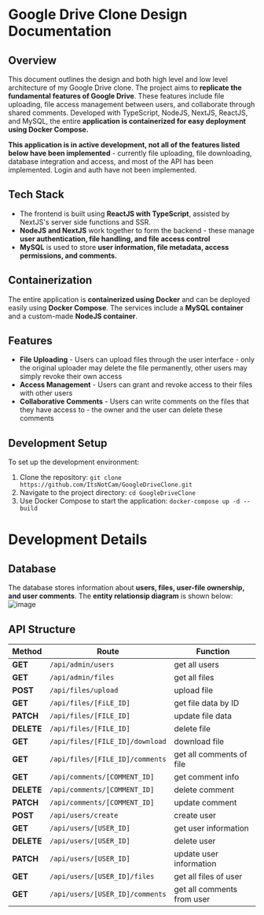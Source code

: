 # Google Drive Clone Design Documentation

## Overview

This document outlines the design and both high level and low level architecture of my Google Drive clone. The project aims to **replicate the fundamental features of Google Drive**. These features include file uploading, file access management between users, and collaborate through shared comments. Developed with TypeScript, NodeJS, NextJS, ReactJS, and MySQL, the entire **application is containerized for easy deployment using Docker Compose.**

**This application is in active development, not all of the features listed below have been implemented** - currently file uploading, file downloading, database integration and access, and most of the API has been implemented. Login and auth have not been implemented.

## Tech Stack
* The frontend is built using **ReactJS with TypeScript**, assisted by NextJS's server side functions and SSR.
* **NodeJS and NextJS** work together to form the backend - these manage **user authentication, file handling, and file access control**
* **MySQL** is used to store **user information, file metadata, access permissions, and comments.**

## Containerization

The entire application is **containerized using Docker** and can be deployed easily using **Docker Compose**. The services include a **MySQL container** and a custom-made **NodeJS container**.

## Features

* **File Uploading** - Users can upload files through the user interface - only the original uploader may delete the file permanently, other users may simply revoke their own access
* **Access Management** - Users can grant and revoke access to their files with other users
* **Collaborative Comments** - Users can write comments on the files that they have access to - the owner and the user can delete these comments

## Development Setup

To set up the development environment:

1. Clone the repository: `git clone https://github.com/ItsNotCam/GoogleDriveClone.git`
2. Navigate to the project directory: `cd GoogleDriveClone`
3. Use Docker Compose to start the application: `docker-compose up -d --build`


# Development Details

## Database
The database stores information about **users, files, user-file ownership, and user comments**. The **entity relationsip diagram** is shown below:
![image](https://github.com/ItsNotCam/GoogleDriveClone/assets/46014191/aad992b2-bb11-4eb2-a58e-e13e9bd92fb1)

## API Structure
| **Method** | **Route** | **Function** |
| ------- | ------------------ | ------------- |
| **GET** | `/api/admin/users` | get all users |
| **GET** | `/api/admin/files` | get all files |
| **POST** | `/api/files/upload` | upload file |
| **GET** | `/api/files/[FiLE_ID]`| get file data by ID |
| **PATCH** | `/api/files/[FILE_ID]` | update file data |
| **DELETE** | `/api/files/[FILE_ID]` | delete file |
| **GET** | `/api/files/[FILE_ID]/download` | download file |
| **GET** | `/api/files/[FILE_ID]/comments` | get all comments of file | 
| **GET** | `/api/comments/[COMMENT_ID]` | get comment info |
| **DELETE** | `/api/comments/[COMMENT_ID]` | delete comment |
| **PATCH** | `/api/comments/[COMMENT_ID]` | update comment |
| **POST** | `/api/users/create` | create user |
| **GET** | `/api/users/[USER_ID]` | get user information |
| **DELETE** | `/api/users/[USER_ID]` | delete user |
| **PATCH** | `/api/users/[USER_ID]` | update user information |
| **GET** | `/api/users/[USER_ID]/files` | get all files of user |
| **GET** | `/api/users/[USER_ID]/comments` | get all comments from user |
